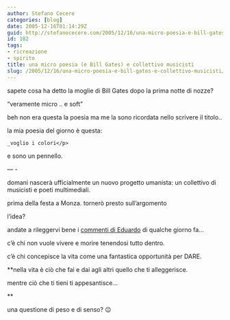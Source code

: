 ```yaml
---
author: Stefano Cecere
categories: [blog]
date: 2005-12-16T01:14:29Z
guid: http://stefanocecere.com/2005/12/16/una-micro-poesia-e-bill-gates-e-collettivo-musicisti/
id: 182
tags:
- ricreazione
- spirito
title: una micro poesia (e Bill Gates) e collettivo musicisti
slug: /2005/12/16/una-micro-poesia-e-bill-gates-e-collettivo-musicisti/
---
```


sapete cosa ha detto la moglie di Bill Gates dopo la prima notte di nozze?
  
“veramente micro .. e soft”

beh non era questa la poesia ma me la sono ricordata nello scrivere il titolo..
  
la mia poesia del giorno è questa:

    _voglio i colori</p> 

e sono un pennello.
  
</em>
  
&#8212; -

domani nascerà ufficialmente un nuovo progetto umanista: un collettivo di musicisti e poeti multimediali.
  
prima della festa a Monza. tornerò presto sull’argomento

l’idea?
  
andate a rileggervi bene i [commenti di Eduardo](http://stefanocecere.com/2005/12/08/da-me-esce-qualcosa-al-mondo/) di qualche giorno fa…
  
c’è chi non vuole vivere e morire tenendosi tutto dentro.
  
c’è chi concepisce la vita come una fantastica opportunità per DARE.
  
**nella vita è ciò che fai e dai agli altri quello che ti alleggerisce.
  
mentre ciò che ti tieni ti appesantisce…
  
** 
  
una questione di peso e di senso? 😉
